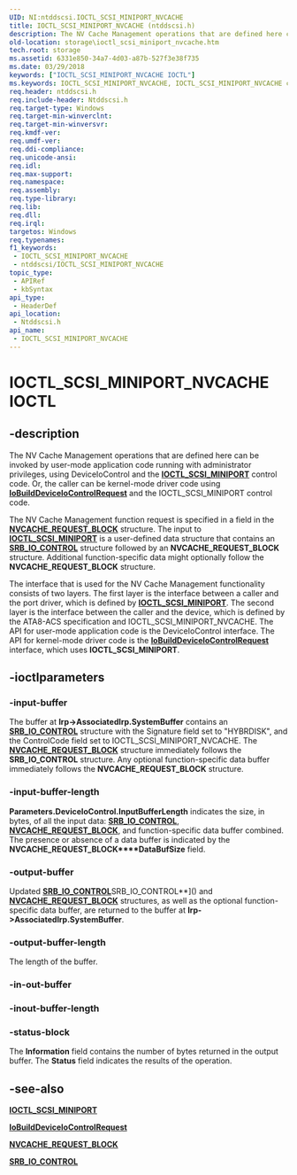```yaml
---
UID: NI:ntddscsi.IOCTL_SCSI_MINIPORT_NVCACHE
title: IOCTL_SCSI_MINIPORT_NVCACHE (ntddscsi.h)
description: The NV Cache Management operations that are defined here can be invoked by user-mode application code running with administrator privileges, using DeviceIoControl and the IOCTL_SCSI_MINIPORT control code.
old-location: storage\ioctl_scsi_miniport_nvcache.htm
tech.root: storage
ms.assetid: 6331e850-34a7-4d03-a87b-527f3e38f735
ms.date: 03/29/2018
keywords: ["IOCTL_SCSI_MINIPORT_NVCACHE IOCTL"]
ms.keywords: IOCTL_SCSI_MINIPORT_NVCACHE, IOCTL_SCSI_MINIPORT_NVCACHE control, IOCTL_SCSI_MINIPORT_NVCACHE control code [Storage Devices], k307_0a3946a8-c611-4499-b62c-25f920eeec1e.xml, ntddscsi/IOCTL_SCSI_MINIPORT_NVCACHE, storage.ioctl_scsi_miniport_nvcache
req.header: ntddscsi.h
req.include-header: Ntddscsi.h
req.target-type: Windows
req.target-min-winverclnt: 
req.target-min-winversvr: 
req.kmdf-ver: 
req.umdf-ver: 
req.ddi-compliance: 
req.unicode-ansi: 
req.idl: 
req.max-support: 
req.namespace: 
req.assembly: 
req.type-library: 
req.lib: 
req.dll: 
req.irql: 
targetos: Windows
req.typenames: 
f1_keywords:
 - IOCTL_SCSI_MINIPORT_NVCACHE
 - ntddscsi/IOCTL_SCSI_MINIPORT_NVCACHE
topic_type:
 - APIRef
 - kbSyntax
api_type:
 - HeaderDef
api_location:
 - Ntddscsi.h
api_name:
 - IOCTL_SCSI_MINIPORT_NVCACHE
---
```


# IOCTL_SCSI_MINIPORT_NVCACHE IOCTL

## -description

The NV Cache Management operations that are defined here can be invoked by user-mode application code running with administrator privileges, using DeviceIoControl and the [**IOCTL_SCSI_MINIPORT**](/windows-hardware/drivers/ddi/ntddscsi/ni-ntddscsi-ioctl_scsi_miniport) control code. Or, the caller can be kernel-mode driver code using [**IoBuildDeviceIoControlRequest**](/windows-hardware/drivers/ddi/wdm/nf-wdm-iobuilddeviceiocontrolrequest) and the IOCTL_SCSI_MINIPORT control code.

The NV Cache Management function request is specified in a field in the [**NVCACHE_REQUEST_BLOCK**](/windows-hardware/drivers/ddi/ntddscsi/ns-ntddscsi-_nvcache_request_block) structure. The input to [**IOCTL_SCSI_MINIPORT**](/windows-hardware/drivers/ddi/ntddscsi/ni-ntddscsi-ioctl_scsi_miniport) is a user-defined data structure that contains an [**SRB_IO_CONTROL**](/windows-hardware/drivers/ddi/ntddscsi/ns-ntddscsi-_srb_io_control) structure followed by an **NVCACHE_REQUEST_BLOCK** structure. Additional function-specific data might optionally follow the **NVCACHE_REQUEST_BLOCK** structure.

The interface that is used for the NV Cache Management functionality consists of two layers. The first layer is the interface between a caller and the port driver, which is defined by [**IOCTL_SCSI_MINIPORT**](/windows-hardware/drivers/ddi/ntddscsi/ni-ntddscsi-ioctl_scsi_miniport). The second layer is the interface between the caller and the device, which is defined by the ATA8-ACS specification and IOCTL_SCSI_MINIPORT_NVCACHE. The API for user-mode application code is the DeviceIoControl interface. The API for kernel-mode driver code is the [**IoBuildDeviceIoControlRequest**](/windows-hardware/drivers/ddi/wdm/nf-wdm-iobuilddeviceiocontrolrequest) interface, which uses **IOCTL_SCSI_MINIPORT**.

## -ioctlparameters

### -input-buffer

The buffer at **Irp->AssociatedIrp.SystemBuffer** contains an [**SRB_IO_CONTROL**](/windows-hardware/drivers/ddi/ntddscsi/ns-ntddscsi-_srb_io_control) structure with the Signature field set to "HYBRDISK", and the ControlCode field set to IOCTL_SCSI_MINIPORT_NVCACHE. The [**NVCACHE_REQUEST_BLOCK**](/windows-hardware/drivers/ddi/ntddscsi/ns-ntddscsi-_nvcache_request_block) structure immediately follows the **SRB_IO_CONTROL** structure. Any optional function-specific data buffer immediately follows the **NVCACHE_REQUEST_BLOCK** structure.

### -input-buffer-length

**Parameters.DeviceIoControl.InputBufferLength** indicates the size, in bytes, of all the input data: [**SRB_IO_CONTROL**](/windows-hardware/drivers/ddi/ntddscsi/ns-ntddscsi-_srb_io_control), [**NVCACHE_REQUEST_BLOCK**](/windows-hardware/drivers/ddi/ntddscsi/ns-ntddscsi-_nvcache_request_block), and function-specific data buffer combined. The presence or absence of a data buffer is indicated by the **NVCACHE_REQUEST_BLOCK****DataBufSize** field.

### -output-buffer

Updated [**SRB_IO_CONTROL**](/windows-hardware/drivers/ddi/ntddscsi/ns-ntddscsi-_srb_io_control)SRB_IO_CONTROL**]() and [**NVCACHE_REQUEST_BLOCK**](/windows-hardware/drivers/ddi/ntddscsi/ns-ntddscsi-_nvcache_request_block) structures, as well as the optional function-specific data buffer, are returned to the buffer at **Irp->AssociatedIrp.SystemBuffer**.

### -output-buffer-length

The length of the buffer.

### -in-out-buffer

### -inout-buffer-length

### -status-block

The **Information** field contains the number of bytes returned in the output buffer. The **Status** field indicates the results of the operation.

## -see-also

[**IOCTL_SCSI_MINIPORT**](/windows-hardware/drivers/ddi/ntddscsi/ni-ntddscsi-ioctl_scsi_miniport)

[**IoBuildDeviceIoControlRequest**](/windows-hardware/drivers/ddi/wdm/nf-wdm-iobuilddeviceiocontrolrequest)

[**NVCACHE_REQUEST_BLOCK**](/windows-hardware/drivers/ddi/ntddscsi/ns-ntddscsi-_nvcache_request_block)

[**SRB_IO_CONTROL**](/windows-hardware/drivers/ddi/ntddscsi/ns-ntddscsi-_srb_io_control)
